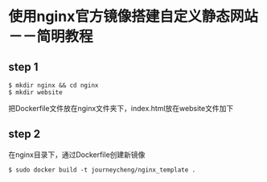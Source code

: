 # 使用nginx官方镜像搭建自定义静态网站－－简明教程

## step 1
```
$ mkdir nginx && cd nginx
$ mkdir website
```
 把Dockerfile文件放在nginx文件夹下，index.html放在website文件加下
 
## step 2
在nginx目录下，通过Dockerfile创建新镜像
```
$ sudo docker build -t journeycheng/nginx_template .
```

